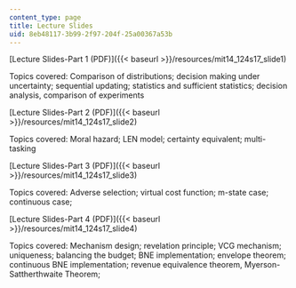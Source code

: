 ```yaml
---
content_type: page
title: Lecture Slides
uid: 8eb48117-3b99-2f97-204f-25a00367a53b
---
```


[Lecture Slides-Part 1 (PDF)]({{< baseurl >}}/resources/mit14_124s17_slide1)

Topics covered: Comparison of distributions; decision making under uncertainty; sequential updating; statistics and sufficient statistics; decision analysis, comparison of experiments

[Lecture Slides-Part 2 (PDF)]({{< baseurl >}}/resources/mit14_124s17_slide2)

Topics covered: Moral hazard; LEN model; certainty equivalent; multi-tasking

[Lecture Slides-Part 3 (PDF)]({{< baseurl >}}/resources/mit14_124s17_slide3)

Topics covered: Adverse selection; virtual cost function; m-state case; continuous case; 

[Lecture Slides-Part 4 (PDF)]({{< baseurl >}}/resources/mit14_124s17_slide4)

Topics covered: Mechanism design; revelation principle; VCG mechanism; uniqueness; balancing the budget; BNE implementation; envelope theorem; continuous BNE implementation; revenue equivalence theorem, Myerson-Sattherthwaite Theorem;